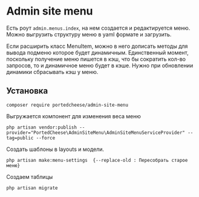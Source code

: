 # Admin site menu

Есть роут `admin.menus.index`, на нем создается и редактируется меню.
Можно выгрузить структуру меню в yaml формате и загрузить.

Если расширить класс MenuItem, можно в него дописать методы для вывода подменю которое будет динамичным. Единственный момент, поскольку получение меню пишется в кэш, что бы сократить кол-во запросов, то и динамичное меню будет в кэше. Нужно при обновлении динамики сбрасывать кэш у меню.

## Установка
`composer require portedcheese/admin-site-menu`

Выгружается компонент для изменения веса меню

`php artisan vendor:publish --provider="PortedCheese\AdminSiteMenu\AdminSiteMenuServiceProvider" --tag=public --force`

Создать шаблоны в layouts и модели.

`php artisan make:menu-settings 
    {--replace-old : Пересобрать старое меню}`

Создаем таблицы

`php artisan migrate`